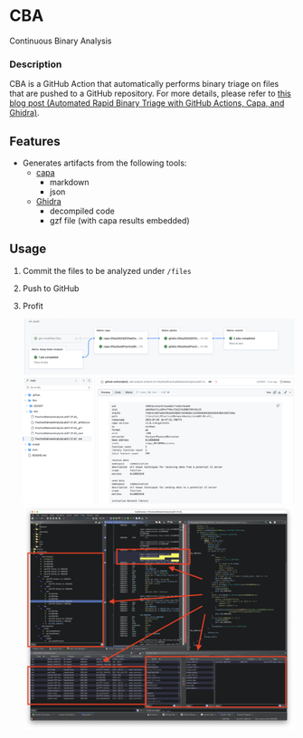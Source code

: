 CBA
===
Continuous Binary Analysis

### Description

CBA is a GitHub Action that automatically performs binary triage on files that are pushed to a GitHub repository. 
For more details, please refer to [this blog post (Automated Rapid Binary Triage with GitHub Actions, Capa, and Ghidra)](https://rand-tech.github.io/posts/automated-rapid-binary-triage/).


## Features

- Generates artifacts from the following tools:
    - [capa](https://github.com/mandiant/capa)
      - markdown
      - json
    - [Ghidra](https://github.com/NationalSecurityAgency/ghidra)
      - decompiled code
      - gzf file (with capa results embedded)


## Usage

1. Commit the files to be analyzed under `/files`
2. Push to GitHub
3. Profit


    <img src="./docs/imgs/a.png"  />
    <img src="./docs/imgs/b.png"  />
    <img src="./docs/imgs/d.png"  />
